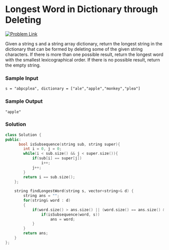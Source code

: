 #  Longest Word in Dictionary through Deleting

[![Problem Link](https://img.shields.io/badge/-LeetCode-FFA116?style=for-the-badge&logo=LeetCode&logoColor=black)](https://leetcode.com/problems/longest-word-in-dictionary-through-deleting/description/)

Given a string s and a string array dictionary, return the longest string in the dictionary that can be formed by
deleting some of the given string characters. If there is more than one possible result, return the longest word
with the smallest lexicographical order. If there is no possible result, return the empty string.

### Sample Input
```
s = "abpcplea", dictionary = ["ale","apple","monkey","plea"]
```
### Sample Output
```
"apple"
```

### Solution
```cpp
class Solution {
public:
      bool isSubsequence(string sub, string super){
        int i = 0, j = 0;
        while(i < sub.size() && j < super.size()){
            if(sub[i] == super[j])
                i++;
            j++;
        }
        return i == sub.size();
    };
    
    string findLongestWord(string s, vector<string>& d) {
        string ans = "";
        for(string& word : d)
        {
            if(word.size() > ans.size() || (word.size() == ans.size() && word < ans)){
                if(isSubsequence(word, s))
                    ans = word;
            }
        }
        return ans;
    }
};
```
